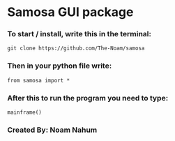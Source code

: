 
# Samosa GUI package

### To start / install, write this in the terminal:

`git clone https://github.com/The-Noam/samosa`

### Then in your python file write:

`from samosa import *`

### After this to run the program you need to type:

`mainframe()`

### Created By: Noam Nahum



